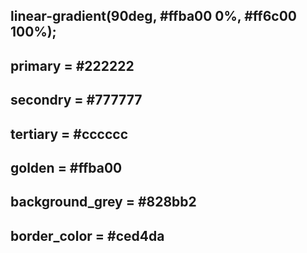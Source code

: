 ## linear-gradient(90deg, #ffba00 0%, #ff6c00 100%);

## primary = #222222

## secondry = #777777

## tertiary = #cccccc

## golden = #ffba00

## background_grey = #828bb2

## border_color = #ced4da
